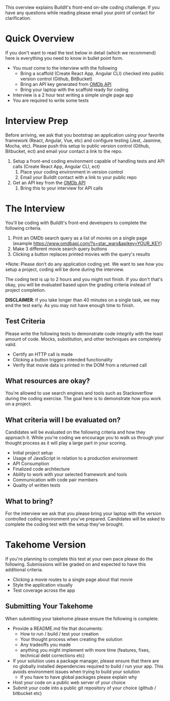 This overview explains BuildIt's front-end on-site coding challenge. If you have any questions while reading please email your point of contact for clarification.

# Quick Overview

If you don't want to read the text below in detail (which we recommend) here is everything you need to know in bullet point form.

* You *must* come to the interview with the following 
  * Bring a scaffold (Create React App, Angular CLI) checked into public version control (Github, BitBucket)
  * Bring an API key generated from [OMDb API](http://www.omdbapi.com/apikey.aspx)
  * Bring your laptop with the scaffold ready for coding
* Interview is a 2 hour test writing a simple single page app
* You are required to write some tests

# Interview Prep

Before arriving, we ask that you bootstrap an application using your favorite framework (React, Angular, Vue, etc) and configure testing (Jest, Jasmine, Mocha, etc). Please push this setup to public version control (Github, Bitbucket, ect) and email your contact a link to the repo.

1. Setup a front-end coding environment capable of handling tests and API calls (Create React App, Angular CLI, ect)
    1. Place your coding environment in version control
    1. Email your BuildIt contact with a link to your public repo
1. Get an API key from the [OMDb API](http://www.omdbapi.com/apikey.aspx)
    1. Bring this to your interview for API calls

# The Interview

You'll be coding with BuildIt's front-end developers to complete the following criteria.

1. Print an OMDb search query as a list of movies on a single page (example https://www.omdbapi.com/?s=star_wars&apikey=YOUR_KEY)
1. Make 3 different movie search query buttons
1. Clicking a button replaces printed movies with the query's results

*Note: Please don’t do any application coding yet. We want to see how you setup a project, coding will be done during the interview.

The coding test is up to 2 hours and you might not finish. If you don't that's okay, you will be evaluated based upon the grading criteria instead of project completion.

**DISCLAIMER**: If you take longer than 40 minutes on a single task, we may end the test early. As you may not have enough time to finish.

## Test Criteria

Please write the following tests to demonstrate code integrity with the least amount of code. Mocks, substitution, and other techniques are completely valid.

* Certify an HTTP call is made
* Clicking a button triggers intended functionality
* Verify that movie data is printed in the DOM from a returned call

## What resources are okay?

You're allowed to use search engines and tools such as Stackoverflow during the coding exercise. The goal here is to demonstrate how you work on a project.

## What criteria will I be evaluated on?

Candidates will be evaluated on the following criteria and how they approach it. While you're coding we encourage you to walk us through your thought process as it will play a large part in your scoring.

- Initial project setup
- Usage of JavaScript in relation to a production environment
- API Consumption
- Finalized code architecture
- Ability to work with your selected framework and tools
- Communication with code pair members
- Quality of written tests

## What to bring?

For the interview we ask that you please bring your laptop with the version controlled coding environment you've prepared. Candidates will be asked to complete the coding test with the setup they've brought.

# Takehome Version

If you're planning to complete this test at your own pace please do the following. Submissions will be graded on and expected to have this additional criteria.

* Clicking a movie routes to a single page about that movie
* Style the application visually
* Test coverage across the app

## Submitting Your Takehome

When submitting your takehome please ensure the following is complete.

* Provide a README.md file that documents:
  * How to run / build / test your creation
  * Your thought process when creating the solution
  * Any tradeoffs you made
  * anything you might implement with more time (features, fixes, technical debt corrections etc)
* If your solution uses a package manager, please ensure that there are no globally installed dependencies required to build / run your app. This avoids environment issues when trying to build your solution
  * If you have to have global packages please explain why
* Host your code on a public web server of your choice
* Submit your code into a public git repository of your choice (github / bitbucket etc)
